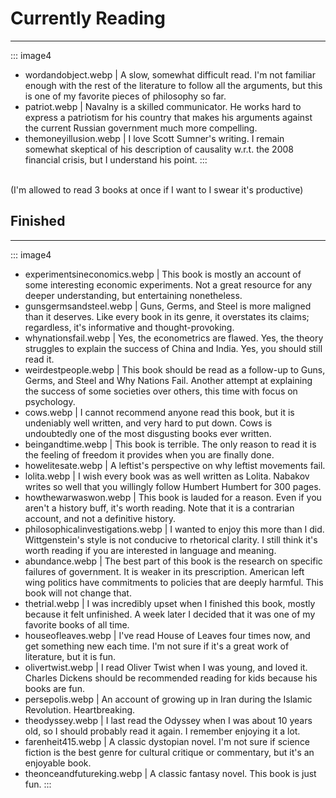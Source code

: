 # Currently Reading

---

::: image4
- wordandobject.webp | A slow, somewhat difficult read. I'm not familiar enough with the rest of the literature to follow all the arguments, but this is one of my favorite pieces of philosophy so far.
- patriot.webp | Navalny is a skilled communicator. He works hard to express a patriotism for his country that makes his arguments against the current Russian government much more compelling.
- themoneyillusion.webp | I love Scott Sumner's writing. I remain somewhat skeptical of his description of causality w.r.t. the 2008 financial crisis, but I understand his point.
:::

\
(I'm allowed to read 3 books at once if I want to I swear it's productive)

## Finished

---

::: image4
- experimentsineconomics.webp | This book is mostly an account of some interesting economic experiments. Not a great resource for any deeper understanding, but entertaining nonetheless.
- gunsgermsandsteel.webp | Guns, Germs, and Steel is more maligned than it deserves. Like every book in its genre, it overstates its claims; regardless, it's informative and thought-provoking.
- whynationsfail.webp | Yes, the econometrics are flawed. Yes, the theory struggles to explain the success of China and India. Yes, you should still read it.
- weirdestpeople.webp | This book should be read as a follow-up to Guns, Germs, and Steel and Why Nations Fail. Another attempt at explaining the success of some societies over others, this time with  focus on psychology.
- cows.webp | I cannot recommend anyone read this book, but it is undeniably well written, and very hard to put down. Cows is undoubtedly one of the most disgusting books ever written.
- beingandtime.webp | This book is terrible. The only reason to read it is the feeling of freedom it provides when you are finally done.
- howelitesate.webp | A leftist's perspective on why leftist movements fail.
- lolita.webp | I wish every book was as well written as Lolita. Nabakov writes so well that you willingly follow Humbert Humbert for 300 pages.
- howthewarwaswon.webp | This book is lauded for a reason. Even if you aren't a history buff, it's worth reading. Note that it is a contrarian account, and not a definitive history.
- philosophicalinvestigations.webp | I wanted to enjoy this more than I did. Wittgenstein's style is not conducive to rhetorical clarity. I still think it's worth reading if you are interested in language and meaning.
- abundance.webp | The best part of this book is the research on specific failures of government. It is weaker in its prescription. American left wing politics have commitments to policies that are deeply harmful. This book will not change that.
- thetrial.webp | I was incredibly upset when I finished this book, mostly because it felt unfinished. A week later I decided that it was one of my favorite books of all time.
- houseofleaves.webp | I've read House of Leaves four times now, and get something new each time. I'm not sure if it's a great work of literature, but it is fun.
- olivertwist.webp | I read Oliver Twist when I was young, and loved it. Charles Dickens should be recommended reading for kids because his books are fun.
- persepolis.webp | An account of growing up in Iran during the Islamic Revolution. Heartbreaking.
- theodyssey.webp | I last read the Odyssey when I was about 10 years old, so I should probably read it again. I remember enjoying it a lot.
- farenheit415.webp | A classic dystopian novel. I'm not sure if science fiction is the best genre for cultural critique or commentary, but it's an enjoyable book.
- theonceandfutureking.webp | A classic fantasy novel. This book is just fun.
:::
